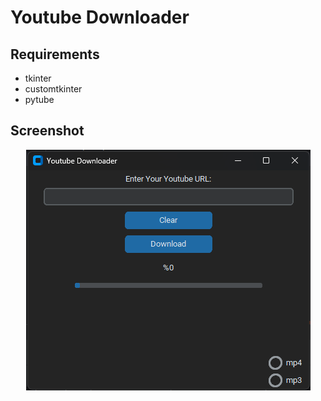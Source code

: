 # Youtube Downloader
 
## Requirements
- tkinter
- customtkinter
- pytube

## Screenshot

<p align="center">
    <img src=".assets/image.png" alt="Icon" />
</p>
